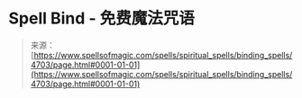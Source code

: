 <!--yml

category: 未分类

date: 2024-06-12 18:38:32

-->

# Spell Bind - 免费魔法咒语

> 来源：[https://www.spellsofmagic.com/spells/spiritual_spells/binding_spells/4703/page.html#0001-01-01](https://www.spellsofmagic.com/spells/spiritual_spells/binding_spells/4703/page.html#0001-01-01)

